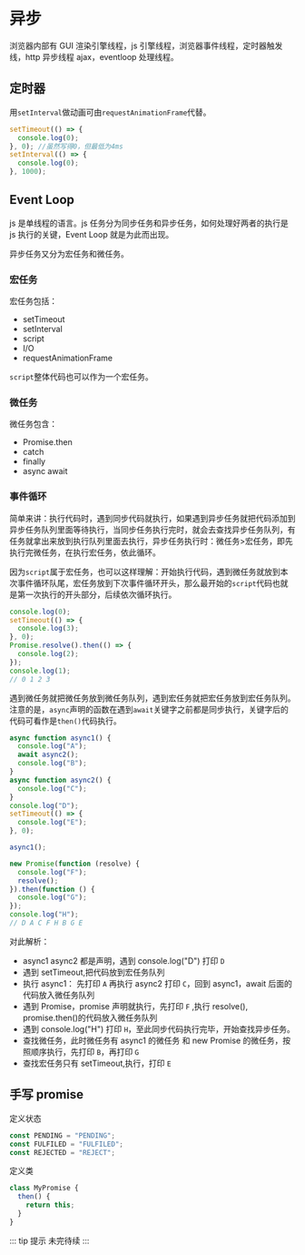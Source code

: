 # 异步

浏览器内部有 GUI 渲染引擎线程，js 引擎线程，浏览器事件线程，定时器触发线，http 异步线程 ajax，eventloop 处理线程。

## 定时器

用`setInterval`做动画可由`requestAnimationFrame`代替。

```js
setTimeout(() => {
  console.log(0);
}, 0); //虽然写得0，但最低为4ms
setInterval(() => {
  console.log(0);
}, 1000);
```

## Event Loop

js 是单线程的语言。js 任务分为同步任务和异步任务，如何处理好两者的执行是 js 执行的关键，Event Loop 就是为此而出现。

异步任务又分为宏任务和微任务。

### 宏任务

宏任务包括：

- setTimeout
- setInterval
- script
- I/O
- requestAnimationFrame

`script`整体代码也可以作为一个宏任务。

### 微任务

微任务包含：

- Promise.then
- catch
- finally
- async await

### 事件循环

简单来讲：执行代码时，遇到同步代码就执行，如果遇到异步任务就把代码添加到异步任务队列里面等待执行，当同步任务执行完时，就会去查找异步任务队列，有任务就拿出来放到执行队列里面去执行，异步任务执行时：微任务>宏任务，即先执行完微任务，在执行宏任务，依此循环。

因为`script`属于宏任务，也可以这样理解：开始执行代码，遇到微任务就放到本次事件循环队尾，宏任务放到下次事件循环开头，那么最开始的`script`代码也就是第一次执行的开头部分，后续依次循环执行。

```js
console.log(0);
setTimeout(() => {
  console.log(3);
}, 0);
Promise.resolve().then(() => {
  console.log(2);
});
console.log(1);
// 0 1 2 3
```

遇到微任务就把微任务放到微任务队列，遇到宏任务就把宏任务放到宏任务队列。注意的是，`async`声明的函数在遇到`await`关键字之前都是同步执行，关键字后的代码可看作是`then()`代码执行。

```js
async function async1() {
  console.log("A");
  await async2();
  console.log("B");
}
async function async2() {
  console.log("C");
}
console.log("D");
setTimeout(() => {
  console.log("E");
}, 0);

async1();

new Promise(function (resolve) {
  console.log("F");
  resolve();
}).then(function () {
  console.log("G");
});
console.log("H");
// D A C F H B G E
```

对此解析：

- async1 async2 都是声明，遇到 console.log("D") 打印 `D`
- 遇到 setTimeout,把代码放到宏任务队列
- 执行 async1： 先打印 `A` 再执行 async2 打印 `C`，回到 async1，await 后面的代码放入微任务队列
- 遇到 Promise，promise 声明就执行，先打印 `F` ,执行 resolve(), promise.then()的代码放入微任务队列
- 遇到 console.log("H") 打印 `H`，至此同步代码执行完毕，开始查找异步任务。
- 查找微任务，此时微任务有 async1 的微任务 和 new Promise 的微任务，按照顺序执行，先打印 `B`，再打印 `G`
- 查找宏任务只有 setTimeout,执行，打印 `E`

## 手写 promise

定义状态

```js
const PENDING = "PENDING";
const FULFILED = "FULFILED";
const REJECTED = "REJECT";
```

定义类

```js
class MyPromise {
  then() {
    return this;
  }
}
```

::: tip 提示
未完待续
:::
